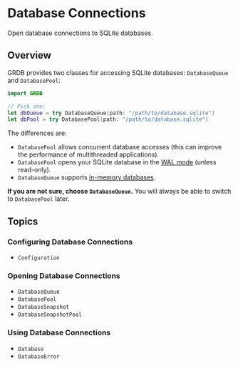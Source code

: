 # Database Connections

Open database connections to SQLite databases. 

## Overview

GRDB provides two classes for accessing SQLite databases: ``DatabaseQueue`` and ``DatabasePool``:

```swift
import GRDB

// Pick one:
let dbQueue = try DatabaseQueue(path: "/path/to/database.sqlite")
let dbPool = try DatabasePool(path: "/path/to/database.sqlite")
```

The differences are:

- `DatabasePool` allows concurrent database accesses (this can improve the performance of multithreaded applications).
- `DatabasePool` opens your SQLite database in the [WAL mode](https://www.sqlite.org/wal.html) (unless read-only).
- `DatabaseQueue` supports [in-memory databases](https://www.sqlite.org/inmemorydb.html).

**If you are not sure, choose `DatabaseQueue`.** You will always be able to switch to `DatabasePool` later.

## Topics

### Configuring Database Connections

- ``Configuration``

### Opening Database Connections

- ``DatabaseQueue``
- ``DatabasePool``
- ``DatabaseSnapshot``
- ``DatabaseSnapshotPool``

### Using Database Connections

- ``Database``
- ``DatabaseError``

